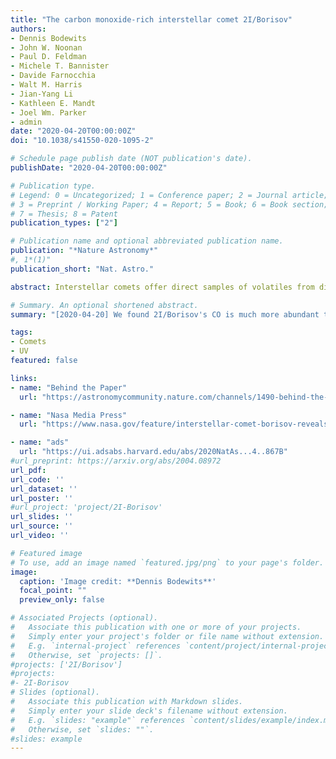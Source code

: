 ```yaml
---
title: "The carbon monoxide-rich interstellar comet 2I/Borisov"
authors:
- Dennis Bodewits
- John W. Noonan
- Paul D. Feldman
- Michele T. Bannister
- Davide Farnocchia
- Walt M. Harris
- Jian-Yang Li
- Kathleen E. Mandt
- Joel Wm. Parker
- admin
date: "2020-04-20T00:00:00Z"
doi: "10.1038/s41550-020-1095-2"

# Schedule page publish date (NOT publication's date).
publishDate: "2020-04-20T00:00:00Z"

# Publication type.
# Legend: 0 = Uncategorized; 1 = Conference paper; 2 = Journal article;
# 3 = Preprint / Working Paper; 4 = Report; 5 = Book; 6 = Book section;
# 7 = Thesis; 8 = Patent
publication_types: ["2"]

# Publication name and optional abbreviated publication name.
publication: "*Nature Astronomy*"
#, 1*(1)"
publication_short: "Nat. Astro."

abstract: Interstellar comets offer direct samples of volatiles from distant protoplanetary disks. 2I/Borisov is the first notably active interstellar comet discovered in our solar system[1]. Comets are condensed samples of the gas, ice, and dust that were in a star’s protoplanetary disk during the formation of its planets and inform our understanding on how chemical compositions and abundances vary with distance from the central star. Their orbital migration moves volatiles[2], organic material, and prebiotic chemicals in their host system[3]. In our solar system, hundreds of comets have been observed remotely, and a few have been studied up close by space missions[4]. However, knowledge of extrasolar comets has been limited to what could be gleaned from distant, unresolved observations of cometary regions around other stars, with only one detection of carbon monoxide[5]. Here we report that the coma of 2I/Borisov contains significantly more CO than H2O gas, with abundances of at least 173%, more than three times higher than previously measured for any comet in the inner (<2.5 au) solar system[4]. Our ultraviolet observations of 2I/Borisov provide the first glimpse into the ice content and chemical composition of the protoplanetary disk of another star that is substantially different from our own. 

# Summary. An optional shortened abstract.
summary: "[2020-04-20] We found 2I/Borisov's CO is much more abundant than all our own comets in inner solar system, which indicates its origin."

tags:
- Comets
- UV
featured: false

links:
- name: "Behind the Paper"
  url: "https://astronomycommunity.nature.com/channels/1490-behind-the-paper/posts/66210-the-dark-and-cold-origins-of-interstellar-visitor-2i-borisov"

- name: "Nasa Media Press"
  url: "https://www.nasa.gov/feature/interstellar-comet-borisov-reveals-its-chemistry-and-possible-origins"

- name: "ads"
  url: "https://ui.adsabs.harvard.edu/abs/2020NatAs...4..867B"
#url_preprint: https://arxiv.org/abs/2004.08972
url_pdf: 
url_code: ''
url_dataset: ''
url_poster: ''
#url_project: 'project/2I-Borisov'
url_slides: ''
url_source: ''
url_video: ''

# Featured image
# To use, add an image named `featured.jpg/png` to your page's folder. 
image:
  caption: 'Image credit: **Dennis Bodewits**'
  focal_point: ""
  preview_only: false

# Associated Projects (optional).
#   Associate this publication with one or more of your projects.
#   Simply enter your project's folder or file name without extension.
#   E.g. `internal-project` references `content/project/internal-project/index.md`.
#   Otherwise, set `projects: []`.
#projects: ['2I/Borisov']
#projects:
#- 2I-Borisov
# Slides (optional).
#   Associate this publication with Markdown slides.
#   Simply enter your slide deck's filename without extension.
#   E.g. `slides: "example"` references `content/slides/example/index.md`.
#   Otherwise, set `slides: ""`.
#slides: example
---
```

